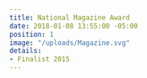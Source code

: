 ```yaml
---
title: National Magazine Award
date: 2018-01-08 13:55:00 -05:00
position: 1
image: "/uploads/Magazine.svg"
details:
- Finalist 2015
---
```


